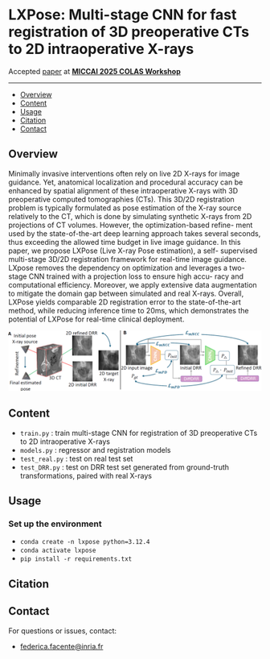# LXPose: Multi-stage CNN for fast registration of 3D preoperative CTs to 2D intraoperative X-rays

Accepted [paper](https://arxiv.org/abs/xxxx.xxxxx) at **[MICCAI 2025 COLAS Workshop](https://sites.google.com/view/miccai-2025-colas/home)**

---

- [Overview](#overview)
- [Content](#content)
- [Usage](#usage)
- [Citation](#citation)
- [Contact](#contact)
## Overview

Minimally invasive interventions often rely on live 2D X-rays
for image guidance. Yet, anatomical localization and procedural accuracy
can be enhanced by spatial alignment of these intraoperative X-rays with
3D preoperative computed tomographies (CTs). This 3D/2D registration
problem is typically formulated as pose estimation of the X-ray source
relatively to the CT, which is done by simulating synthetic X-rays from
2D projections of CT volumes. However, the optimization-based refine-
ment used by the state-of-the-art deep learning approach takes several
seconds, thus exceeding the allowed time budget in live image guidance.
In this paper, we propose LXPose (Live X-ray Pose estimation), a self-
supervised multi-stage 3D/2D registration framework for real-time image
guidance. LXpose removes the dependency on optimization and leverages
a two-stage CNN trained with a projection loss to ensure high accu-
racy and computational efficiency. Moreover, we apply extensive data
augmentation to mitigate the domain gap between simulated and real
X-rays. Overall, LXPose yields comparable 2D registration error to the
state-of-the-art method, while reducing inference time to 20ms, which
demonstrates the potential of LXPose for real-time clinical deployment.

<p align="center">
  <img src="images/overview.png" alt="method" width="1000"/>
</p>

##  Content
- `train.py` : train multi-stage CNN for registration of 3D preoperative CTs to 2D intraoperative X-rays
- `models.py` : regressor and registration models  
- `test_real.py` : test on real test set
- `test_DRR.py` : test on DRR test set generated from ground-truth transformations, paired with real X-rays

## Usage 

### Set up the environment
- `conda create -n lxpose python=3.12.4`
- `conda activate lxpose`
- `pip install -r requirements.txt`

##  Citation

## Contact

For questions or issues, contact:
- federica.facente@inria.fr
